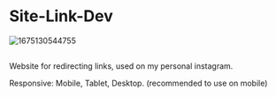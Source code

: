 # Site-Link-Dev
![1675130544755](https://user-images.githubusercontent.com/86202392/215641066-fe80d2d2-4e95-4015-adf1-2b181396fdd1.png)
##
Website for redirecting links, used on my personal instagram.

Responsive: Mobile, Tablet, Desktop. (recommended to use on mobile)

